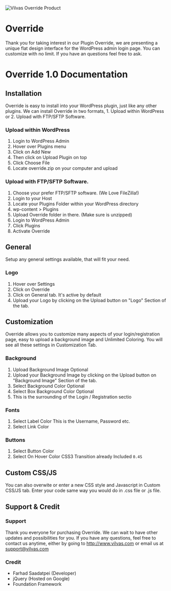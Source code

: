 

![Vilvas Override Product](http://vilvas.com/wp-content/uploads/2015/01/Override_inline_preview.jpg)

# Override
Thank you for taking interest in our Plugin Override, we are presenting a unique flat design interface for the WordPress admin login page. You can customize with no limit. If you have an questions feel free to ask.

# Override 1.0 Documentation

## Installation
Override is easy to install into your WordPress plugin, just like any other plugins. We can install Override in two formats, 1. Upload within WordPress or 2. Upload with FTP/SFTP Software.

### Upload within WordPress
1. Login to WordPress Admin
1. Hover over Plugins menu
1. Click on Add New
1. Then click on Upload Plugin on top
1. Click Choose File
1. Locate override.zip on your computer and upload

### Upload with FTP/SFTP Software.
1. Choose your prefer FTP/SFTP software. (We Love FileZilla!)
1. Login to your Host
1. Locate your Plugins Folder within your WordPress directory
1. wp-content > Plugins 
1. Upload Override folder in there. (Make sure is unzipped)
1. Login to WordPress Admin
1. Click Plugins
1. Activate Override

## General
Setup any general settings available, that will fit your need.

### Logo
1. Hover over Settings
1. Click on Override
1. Click on General tab. It's active by default
1. Upload your Logo by clicking on the Upload button on "Logo" Section of the tab.

## Customization
Override allows you to customize many aspects of your login/registration page, easy to upload a background image and Unlimited Coloring. You will see all these settings in Customization Tab.

### Background
1. Upload Background Image Optional
1. Upload your Background Image by clicking on the Upload button on "Background Image" Section of the tab.
1. Select Background Color Optional
1. Select Box Background Color Optional
1. This is the surrounding of the Login / Registration sectio

### Fonts
1. Select Label Color This is the Username, Password etc.
1. Select Link Color

### Buttons
1. Select Button Color
1. Select On Hover Color CSS3 Transition already Included `0.4S`

## Custom CSS/JS
You can also overwite or enter a new CSS style and Javascript in Custom CSS/JS tab. Enter your code same way you would do in .css file or .js file.

## Support & Credit

### Support
Thank you everyone for purchasing Override. We can wait to have other updates and possibilities for you. If you have any questions, feel free to contact us anytime, either by going to http://www.vilvas.com or email us at support@vilvas.com

### Credit
* Farhad Saadatpei (Developer)
* jQuery (Hosted on Google)
* Foundation Framework


